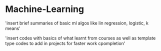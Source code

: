 # Machine-Learning

'insert brief summaries of basic ml algos like lin regression, logistic, k means'

'insert codes with basics of what learnt from courses as well as template type codes to add in projects for faster work cpompletion'
